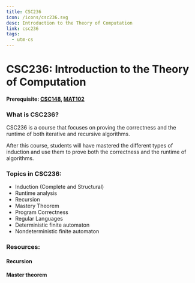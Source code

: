 ```yaml
---
title: CSC236
icon: /icons/csc236.svg
desc: Introduction to the Theory of Computation
link: csc236
tags:
  - utm-cs
---
```


# CSC236: Introduction to the Theory of Computation

#### Prerequisite: [CSC148](./csc148), [MAT102](./mat102)

<grid-1-x-2 title="Fall 2020 Class Website" img-src="https://i.imgur.com/MX1GL74.png" link="https://mcs.utm.utoronto.ca/~236/" desc="All credits to Ilir Dema" button="Check it out!"></grid-1-x-2>

<ExamText class-code="CSC236"></ExamText>

### What is CSC236?

CSC236 is a course that focuses on proving the correctness and the runtime of
both iterative and recursive algorithms.

After this course, students will have mastered the different types of induction
and use them to prove both the correctness and the runtime of algorithms.

### Topics in CSC236:

- Induction (Complete and Structural)
- Runtime analysis
- Recursion
- Mastery Theorem
- Program Correctness
- Regular Languages
- Deterministic finite automaton
- Nondeterministic finite automaton

### Resources:

#### Recursion

<VideoContainer vid-src="https://www.youtube.com/embed/KEEKn7Me-ms"></VideoContainer>

#### Master theorem

<VideoContainer vid-src="https://www.youtube.com/embed/6CX7s7JnXs0"></VideoContainer>

<grid-1-x-2 title="Beginner tutorial to Regular Languages" img-src="https://www.educative.io/api/edpresso/shot/5565293067763712/image/5291214561607680" link="https://regexone.com/" desc="An interactive tutorial for students learning regular languages for the first time" button="Try it out!"></grid-1-x-2>

<!-- ### What courses are avaliable after CSC236:

<Accordion :data="['CSC263', 'CSC338', 'CSC343', 'CSC358', 'CSC373', 'CSC420', 'CSC458', 'CSC488']"></Accordion> -->

